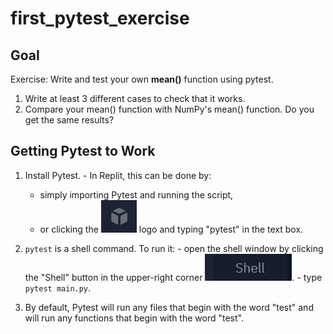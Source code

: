 # first_pytest_exercise

## Goal

Exercise: Write and test your own **mean()** function using pytest. 

  1. Write at least 3 different cases to check that it works.
  2. Compare your mean() function with NumPy's mean() function.  Do you get the same results?
  
## Getting Pytest to Work

  1. Install Pytest.
    - In Replit, this can be done by:
      - simply importing Pytest and running the script, 
      - or clicking the ![](img/replit_package_icon.png) logo and typing "pytest" in the text box.
      
  2. `pytest` is a shell command.  To run it: 
    - open the shell window by clicking the "Shell" button in the upper-right corner ![](img/replit_shell_icon.png). 
    - type `pytest main.py`.
    
  3. By default, Pytest will run any files that begin with the word "test" and will run any functions that begin with the word "test".
    
